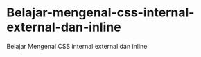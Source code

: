 # Belajar-mengenal-css-internal-external-dan-inline
Belajar Mengenal CSS internal external dan inline
